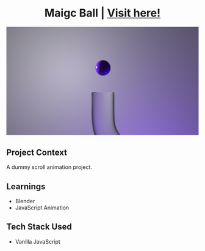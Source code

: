 <h1 align='center'> Maigc Ball | <a href='https://magic-ball-five.vercel.app/'>Visit here!</a></h1>

![Banner](./assets/1.jpg)

## Project Context

A dummy scroll animation project.

## Learnings

- Blender
- JavaScript Animation

## Tech Stack Used

- Vanilla JavaScript
